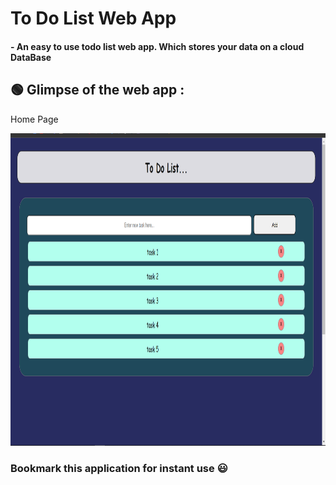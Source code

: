 # To Do List Web App

#### - An easy to use todo list web app. Which stores your data on a cloud DataBase

## 🟢 Glimpse of the web app : 

<p>Home Page</p>
<img src="https://raw.githubusercontent.com/VishalArora14/To-Do-List/master/.github/images/todoSS.png" width="900" height="500" />

### Bookmark this application for instant use 😃